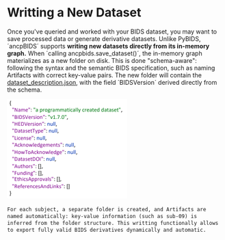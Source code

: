 # Writting a New Dataset

Once you've queried and worked with your BIDS dataset, you may want to save processed data or generate derivative datasets. Unlike PyBIDS, ´ancpBIDS´ supports **writing new datasets directly from its in-memory graph.**
When ´calling ancpbids.save_dataset()´, the in-memory graph materializes as a new folder on disk. This is done "schema-aware": following the syntax and the semantic BIDS specification, such as naming Artifacts with correct key-value pairs. The new folder will contain the [dataset_description.json](https://alexisbaxman.github.io/ancpbids_documentation/extra/inmemory.html#the-model-of-a-bids-dataset), with the field ´BIDSVersion´ derived directly from the schema.

![dataset_description_json](../static/dataset_description_json.png)

```{note}
For each subject, a separate folder is created, and Artifacts are named automatically: key-value information (such as sub-09) is inferred from the folder structure. This writting functionally allows to export fully valid BIDS derivatives dynamically and automatic. 

```




